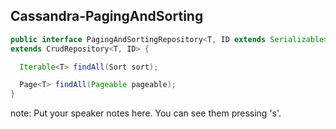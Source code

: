 ##  Cassandra-PagingAndSorting
```Java
public interface PagingAndSortingRepository<T, ID extends Serializable>
extends CrudRepository<T, ID> {

  Iterable<T> findAll(Sort sort);

  Page<T> findAll(Pageable pageable);
}

```

note:
Put your speaker notes here.
You can see them pressing 's'.
